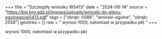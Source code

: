 +++
title = "Szczegóły wniosku W5413"
date = "2024-06-14"
source = "https://bip.brg.gda.pl/images/uploads/wnioski-do-planu-ogolnego/w5413.pdf"
tags = ["obręb: 0086", "wnioski-ogolne", "obręb: 2558"]
geolinks = []
raw = " wynosi 1000, natomiast w przypadku pkt "
+++

 wynosi 1000, natomiast w przypadku pkt 



